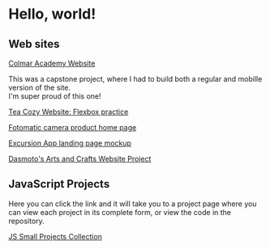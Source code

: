 <h1>Hello, world!</h1>


<h2>Web sites</h2>

[Colmar Academy Website](https://falc0n89.github.io/Colmar/)

<p>This was a capstone project, where I had to build both a regular and mobille version of the site. <br> I'm super proud of this one!</p>

[Tea Cozy Website: Flexbox practice](https://falc0n89.github.io/tea-cozy/index.html)

[Fotomatic camera product home page](https://falc0n89.github.io/Fotomatic/index.html)

[Excursion App landing page mockup](https://falc0n89.github.io/Excursion/index.html)

[Dasmoto's Arts and Crafts Website Project](https://Falc0n89.github.io/HTML-and-CSS-playgrounds/Dasmotos%20Arts%20and%20Crafts/Index.html)

<h2>JavaScript Projects</h2>

Here you can click the link and it will take you to a project page where you can view each project in its complete form, or view the code in the repository.

[JS Small Projects Collection](https://falc0n89.github.io/JS-projects-from-CodeCademy/)



